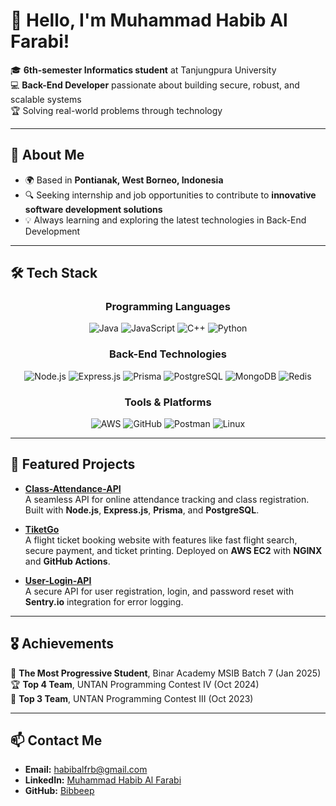 # 👋 Hello, I'm Muhammad Habib Al Farabi!  

🎓 **6th-semester Informatics student** at Tanjungpura University  
💻 **Back-End Developer** passionate about building secure, robust, and scalable systems  
🏆 Solving real-world problems through technology  

---

## 🚀 About Me  
- 🌍 Based in **Pontianak, West Borneo, Indonesia**  
- 🔍 Seeking internship and job opportunities to contribute to **innovative software development solutions**  
- 💡 Always learning and exploring the latest technologies in Back-End Development  

---

## 🛠️ Tech Stack  

<div align="center">

### **Programming Languages**  
<img src="https://img.shields.io/badge/Java-ED8B00?style=for-the-badge&logo=java&logoColor=white" alt="Java" />  
<img src="https://img.shields.io/badge/JavaScript-F7DF1E?style=for-the-badge&logo=javascript&logoColor=black" alt="JavaScript" />  
<img src="https://img.shields.io/badge/C++-00599C?style=for-the-badge&logo=c%2B%2B&logoColor=white" alt="C++" />  
<img src="https://img.shields.io/badge/Python-3776AB?style=for-the-badge&logo=python&logoColor=white" alt="Python" />  

### **Back-End Technologies**  
<img src="https://img.shields.io/badge/Node.js-339933?style=for-the-badge&logo=node.js&logoColor=white" alt="Node.js" />  
<img src="https://img.shields.io/badge/Express.js-000000?style=for-the-badge&logo=express&logoColor=white" alt="Express.js" />  
<img src="https://img.shields.io/badge/Prisma-2D3748?style=for-the-badge&logo=prisma&logoColor=white" alt="Prisma" />  
<img src="https://img.shields.io/badge/PostgreSQL-336791?style=for-the-badge&logo=postgresql&logoColor=white" alt="PostgreSQL" />  
<img src="https://img.shields.io/badge/MongoDB-4EA94B?style=for-the-badge&logo=mongodb&logoColor=white" alt="MongoDB" />  
<img src="https://img.shields.io/badge/Redis-DC382D?style=for-the-badge&logo=redis&logoColor=white" alt="Redis" />  

### **Tools & Platforms**  
<img src="https://img.shields.io/badge/AWS-232F3E?style=for-the-badge&logo=amazon-aws&logoColor=white" alt="AWS" />  
<img src="https://img.shields.io/badge/GitHub-181717?style=for-the-badge&logo=github&logoColor=white" alt="GitHub" />  
<img src="https://img.shields.io/badge/Postman-FF6C37?style=for-the-badge&logo=postman&logoColor=white" alt="Postman" />  
<img src="https://img.shields.io/badge/Linux-FCC624?style=for-the-badge&logo=linux&logoColor=black" alt="Linux" />  

</div>

---

## 🌟 Featured Projects  

- **[Class-Attendance-API](https://github.com/Bibbeep/Class-Attendance-API)**  
  A seamless API for online attendance tracking and class registration. Built with **Node.js**, **Express.js**, **Prisma**, and **PostgreSQL**.  

- **[TiketGo](https://github.com/Binar-KM7-Team-10/Express-Back-End)**  
  A flight ticket booking website with features like fast flight search, secure payment, and ticket printing. Deployed on **AWS EC2** with **NGINX** and **GitHub Actions**.  

- **[User-Login-API](https://github.com/Bibbeep/User-Login-API)**  
  A secure API for user registration, login, and password reset with **Sentry.io** integration for error logging.  

---

## 🎖️ Achievements  
🏅 **The Most Progressive Student**, Binar Academy MSIB Batch 7 (Jan 2025)  
🏆 **Top 4 Team**, UNTAN Programming Contest IV (Oct 2024)  
🥉 **Top 3 Team**, UNTAN Programming Contest III (Oct 2023)  

---

## 📫 Contact Me  
- **Email:** [habibalfrb@gmail.com](mailto:habibalfrb@gmail.com)  
- **LinkedIn:** [Muhammad Habib Al Farabi](https://www.linkedin.com/in/mhabibalfarabi/)  
- **GitHub:** [Bibbeep](https://github.com/Bibbeep)  
